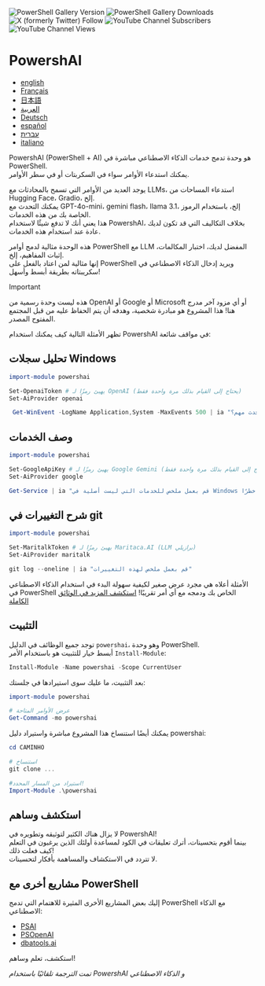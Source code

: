 ﻿![PowerShell Gallery Version](https://img.shields.io/powershellgallery/v/powershai)
![PowerShell Gallery Downloads](https://img.shields.io/powershellgallery/dt/powershai)
![X (formerly Twitter) Follow](https://img.shields.io/twitter/follow/iatalking)
![YouTube Channel Subscribers](https://img.shields.io/youtube/channel/subscribers/UCtNVhWslzx_yjbIX8JIYang)
![YouTube Channel Views](https://img.shields.io/youtube/channel/views/UCtNVhWslzx_yjbIX8JIYang)


# PowershAI

* [english](/docs/en-US/START-README.md)
* [Français](/docs/fr-FR/START-README.md)
* [日本語](/docs/ja-JP/START-README.md)
* [العربية](/docs/ar-SA/START-README.md)
* [Deutsch](/docs/de-DE/START-README.md)
* [español](/docs/es-ES/START-README.md)
* [עברית](/docs/he-IL/START-README.md)
* [italiano](/docs/it-IT/START-README.md)

PowershAI (PowerShell + AI) هو وحدة تدمج خدمات الذكاء الاصطناعي مباشرة في PowerShell.  
يمكنك استدعاء الأوامر سواء في السكربتات أو في سطر الأوامر.  

يوجد العديد من الأوامر التي تسمح بالمحادثات مع LLMs، استدعاء المساحات من Hugging Face، Gradio، إلخ.  
يمكنك التحدث مع GPT-4o-mini، gemini flash، llama 3.1، إلخ، باستخدام الرموز الخاصة بك من هذه الخدمات.  
هذا يعني أنك لا تدفع شيئًا لاستخدام PowershAI، بخلاف التكاليف التي قد تكون لديك عادة عند استخدام هذه الخدمات.  

هذه الوحدة مثالية لدمج أوامر PowerShell مع LLM المفضل لديك، اختبار المكالمات، إثبات المفاهيم، إلخ.  
إنها مثالية لمن اعتاد بالفعل على PowerShell ويريد إدخال الذكاء الاصطناعي في سكريبتاته بطريقة أبسط وأسهل!

> [!IMPORTANT]
> هذه ليست وحدة رسمية من OpenAI أو Google أو Microsoft أو أي مزود آخر مدرج هنا!
> هذا المشروع هو مبادرة شخصية، وهدفه أن يتم الحفاظ عليه من قبل المجتمع المفتوح المصدر.

تظهر الأمثلة التالية كيف يمكنك استخدام PowershAI في مواقف شائعة:

## تحليل سجلات Windows 
```powershell 
import-module powershai 

Set-OpenaiToken # يهيئ رمزًا لـ OpenAI (يحتاج إلى القيام بذلك مرة واحدة فقط)
Set-AiProvider openai 

 Get-WinEvent -LogName Application,System -MaxEvents 500 | ia "هل هناك حدث مهم؟"
```

## وصف الخدمات 
```powershell 
import-module powershai 

Set-GoogleApiKey # يهيئ رمزًا لـ Google Gemini (يحتاج إلى القيام بذلك مرة واحدة فقط)
Set-AiProvider google

Get-Service | ia "قم بعمل ملخص للخدمات التي ليست أصلية في Windows وقد تمثل خطرًا"
```

## شرح التغييرات في git 
```powershell 
import-module powershai 

Set-MaritalkToken # يهيئ رمزًا لـ Maritaca.AI (LLM برازيلي)
Set-AiProvider maritalk

git log --oneline | ia "قم بعمل ملخص لهذه التغييرات"
```

الأمثلة أعلاه هي مجرد عرض صغير لكيفية سهولة البدء في استخدام الذكاء الاصطناعي في PowerShell الخاص بك ودمجه مع أي أمر تقريبًا!
[استكشف المزيد في الوثائق الكاملة](/docs/ar-SA)

## التثبيت

توجد جميع الوظائف في الدليل `powershai`، وهو وحدة PowerShell.  
أبسط خيار للتثبيت هو باستخدام الأمر `Install-Module`:

```powershell
Install-Module -Name powershai -Scope CurrentUser
```

بعد التثبيت، ما عليك سوى استيرادها في جلستك:

```powershell
import-module powershai

# عرض الأوامر المتاحة
Get-Command -mo powershai
```

يمكنك أيضًا استنساخ هذا المشروع مباشرة واستيراد دليل powershai:

```powershell
cd CAMINHO

# استنساخ
git clone ...

#استيراد من المسار المحدد!
Import-Module .\powershai
```

## استكشف وساهم

لا يزال هناك الكثير لتوثيقه وتطويره في PowershAI!  
بينما أقوم بتحسينات، أترك تعليقات في الكود لمساعدة أولئك الذين يرغبون في التعلم كيف فعلت ذلك!  
لا تتردد في الاستكشاف والمساهمة بأفكار لتحسينات.

## مشاريع أخرى مع PowerShell

إليك بعض المشاريع الأخرى المثيرة للاهتمام التي تدمج PowerShell مع الذكاء الاصطناعي:

- [PSAI](https://github.com/dfinke/PSAI)
- [PSOpenAI](https://github.com/mkht/PSOpenAI)
- [dbatools.ai](https://github.com/potatoqualitee/dbatools.ai)

استكشف، تعلم وساهم!


<!--PowershaiAiDocBlockStart-->
_تمت الترجمة تلقائيًا باستخدام PowershAI و الذكاء الاصطناعي_
<!--PowershaiAiDocBlockEnd-->
